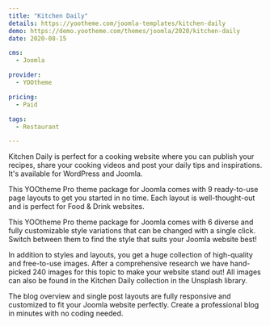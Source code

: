 ```yaml
---
title: "Kitchen Daily"
details: https://yootheme.com/joomla-templates/kitchen-daily
demo: https://demo.yootheme.com/themes/joomla/2020/kitchen-daily
date: 2020-08-15

cms: 
  - Joomla

provider:
  - YOOtheme

pricing:
  - Paid

tags:
  - Restaurant

---
```


Kitchen Daily is perfect for a cooking website where you can publish your recipes, share your cooking videos and post your daily tips and inspirations. It's available for WordPress and Joomla.

This YOOtheme Pro theme package for Joomla comes with 9 ready-to-use page layouts to get you started in no time. Each layout is well-thought-out and is perfect for Food & Drink websites.

This YOOtheme Pro theme package for Joomla comes with 6 diverse and fully customizable style variations that can be changed with a single click. Switch between them to find the style that suits your Joomla website best!

In addition to styles and layouts, you get a huge collection of high-quality and free-to-use images. After a comprehensive research we have hand-picked 240 images for this topic to make your website stand out! All images can also be found in the Kitchen Daily collection in the Unsplash library.

The blog overview and single post layouts are fully responsive and customized to fit your Joomla website perfectly. Create a professional blog in minutes with no coding needed.

